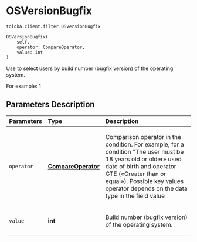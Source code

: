 # OSVersionBugfix
`toloka.client.filter.OSVersionBugfix`

```
OSVersionBugfix(
    self,
    operator: CompareOperator,
    value: int
)
```

Use to select users by build number (bugfix version) of the operating system.


For example: 1

## Parameters Description

| Parameters | Type | Description |
| :----------| :----| :-----------|
`operator`|**[CompareOperator](toloka.client.primitives.operators.CompareOperator.md)**|<p>Comparison operator in the condition. For example, for a condition &quot;The user must be 18 years old or older» used date of birth and operator GTE («Greater than or equal»). Possible key values operator depends on the data type in the field value</p>
`value`|**int**|<p>Build number (bugfix version) of the operating system.</p>
